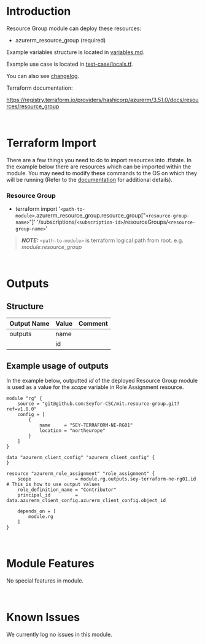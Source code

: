 # Introduction
Resource Group module can deploy these resources:
* azurerm_resource_group (required)

Example variables structure is located in [variables.md](variables.md).

Example use case is located in [test-case/locals.tf](test-case/locals.tf).

You can also see [changelog](changelog.md).

Terraform documentation:

https://registry.terraform.io/providers/hashicorp/azurerm/3.51.0/docs/resources/resource_group

&nbsp;

# Terraform Import
There are a few things you need to do to import resources into .tfstate. In the example below there are resources which can be imported within the module. You may need to modify these commands to the OS on which they will be running (Refer to the [documentation](https://developer.hashicorp.com/terraform/cli/commands/import#example-import-into-resource-configured-with-for_each) for additional details).
### Resource Group
* terraform import '`<path-to-module>`.azurerm_resource_group.resource_group["`<resource-group-name>`"]' '/subscriptions/`<subscription-id>`/resourceGroups/`<resource-group-name>`'

 > **_NOTE:_** `<path-to-module>` is terraform logical path from root. e.g. _module.resource\_group_

&nbsp;

# Outputs
## Structure

| Output Name | Value        | Comment                                              |
| ----------- | ------------ | ---------------------------------------------------- |
| outputs     | name         |                                                      |
|             | id           |                                                      |

## Example usage of outputs
In the example below, outputted _id_ of the deployed Resource Group module is used as a value for the _scope_ variable in Role Assignment resource.
```
module "rg" {
    source = "git@github.com:Seyfor-CSC/mit.resource-group.git?ref=v1.0.0"
    config = [
        {
            name     = "SEY-TERRAFORM-NE-RG01"
            location = "northeurope"
        }
    ]
}

data "azurerm_client_config" "azurerm_client_config" {
}

resource "azurerm_role_assignment" "role_assignment" {
    scope                = module.rg.outputs.sey-terraform-ne-rg01.id # This is how to use output values
    role_definition_name = "Contributor"
    principal_id         = data.azurerm_client_config.azurerm_client_config.object_id

    depends_on = [
        module.rg
    ]
}
```

&nbsp;

# Module Features
No special features in module.

&nbsp;

# Known Issues
We currently log no issues in this module.